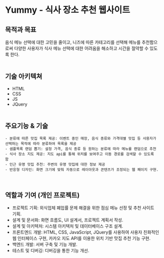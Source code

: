 Yummy - 식사 장소 추천 웹사이트
=============

목적과 목표
-------------
음식 메뉴 선택에 대한 고민을 줄이고, 니즈에 따른 카테고리를 선택해 메뉴를 추천함으로써 
다양한 사용자가 식사 메뉴 선택에 대한 어려움을 해소하고 시간을 절약할 수 있도록 한다.
<br/><br/>

기술 아키텍쳐
-------------
  - HTML
  - CSS
  - JS
  - JQuery
<br/><br/>

주요기능 & 기술
-------------
    - 분류에 따른 맛집 목록 제공: 이벤트 중인 매장, 음식 종류와 가격대별 맛집 등 사용자가 선택하는 목적에 따라 분류하여 목록을 제공
    - 샘플목록 랜덤 뽑기: 설정 가격, 음식 종류 등 원하는 분류에 따라 메뉴를 랜덤으로 추천
    - 식사 장소 지도 제공: 지도 api를 통해 위치를 보여주고 이동 경로를 검색할 수 있도록 함
    - 인근 유명 맛집 추천: 주변의 유명 맛집에 대한 정보 제공
    - 반응형 디자인: 화면 크기에 맞춰 자동으로 레이아웃과 콘텐츠가 조정되는 웹 페이지 구현.
<br/>

역할과 기여 (개인 프로젝트)
-------------
  - 프로젝트 기획: 외식업체 폐업률 문제 해결을 위한 점심 메뉴 선정 및 추천 사이트 기획.
  - 설계 및 문서화: 화면 흐름도, UI 설계서, 프로젝트 계획서 작성.
  - 설계 및 아키텍처: 시스템 아키텍처 및 데이터베이스 구조 설계.
  - 프론트엔드 개발: HTML, CSS, JavaScript, JQuery를 사용하여 사용자 친화적인 웹 인터페이스    구현, 카카오 지도 API를 이용한 위치 기반 맛집 추천 기능 구현.
  - 백엔드 개발: 서버 구축 및 기능 개발.
  - 테스트 및 디버깅: 디버깅을 통한 기능 개선.
